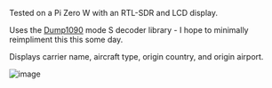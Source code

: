 Tested on a Pi Zero W with an RTL-SDR and LCD display. 

Uses the [Dump1090](https://github.com/antirez/dump1090) mode S decoder library - I hope to minimally reimpliment this this some day.

Displays carrier name, aircraft type, origin country, and origin airport.

![image](https://github.com/b-d-e/aeropi/assets/18743860/d0561451-9467-4cfa-8b5e-91cd9674e649)
